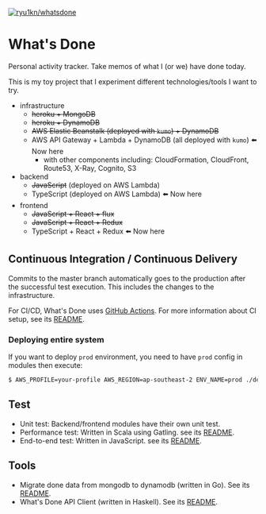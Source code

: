 [![ryu1kn/whatsdone](https://github.com/ryu1kn/whatsdone/actions/workflows/whatsdone.yml/badge.svg)](https://github.com/ryu1kn/whatsdone/actions/workflows/whatsdone.yml)

# What's Done

Personal activity tracker. Take memos of what I (or we) have done today.

This is my toy project that I experiment different technologies/tools I want to try.

- infrastructure
  - ~~heroku + MongoDB~~
  - ~~heroku + DynamoDB~~
  - ~~AWS Elastic Beanstalk (deployed with `kumo`) + DynamoDB~~
  - AWS API Gateway + Lambda + DynamoDB (all deployed with `kumo`) ⬅️ Now here
    - with other components including: CloudFormation, CloudFront, Route53, X-Ray, Cognito, S3
- backend
  - ~~JavaScript~~ (deployed on AWS Lambda)
  - TypeScript (deployed on AWS Lambda) ⬅️ Now here
- frontend
  - ~~JavaScript + React + flux~~
  - ~~JavaScript + React + Redux~~
  - TypeScript + React + Redux ⬅️ Now here

## Continuous Integration / Continuous Delivery

Commits to the master branch automatically goes to the production after the successful test execution.
This includes the changes to the infrastructure.

For CI/CD, What's Done uses [GitHub Actions](https://github.com/ryu1kn/whatsdone/actions).
For more information about CI setup, see its [README](./ci/README.md).

### Deploying entire system

If you want to deploy `prod` environment, you need to have `prod` config in modules then execute:

```sh
$ AWS_PROFILE=your-profile AWS_REGION=ap-southeast-2 ENV_NAME=prod ./deploy-system.sh
```

## Test

* Unit test: Backend/frontend modules have their own unit test.
* Performance test: Written in Scala using Gatling. see its [README](./test/performance/README.md).
* End-to-end test: Written in JavaScript. see its [README](./test/e2e/README.md).

## Tools

* Migrate done data from mongodb to dynamodb (written in Go). See its [README](./tools/copy-done-table/README.md).
* What's Done API Client (written in Haskell). See its [README](./tools/api-client/README.md).

